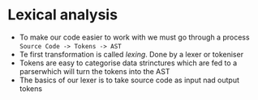 # Lexical analysis

- To make our code easier to work with we must go through a process `Source Code -> Tokens -> AST`
- Te first transformation is called _lexing_. Done by a lexer or tokeniser
- Tokens are easy to categorise data strinctures which are fed to a parserwhich will turn the tokens into the AST
- The basics of our lexer is to take source code as input nad output tokens
